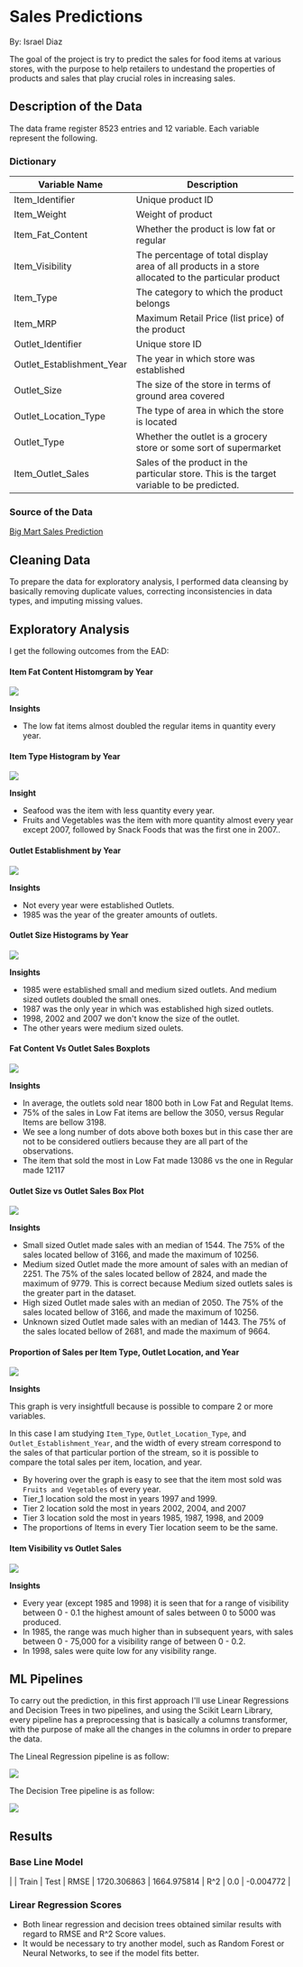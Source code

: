 # Sales Predictions

By: Israel Diaz

The goal of the project is try to predict the sales for food items at various stores, with the purpose to help retailers to undestand the properties of products and sales that play crucial roles in increasing sales. 

## Description of the Data

The data frame register 8523 entries and 12 variable. Each variable represent the following.

### Dictionary

|Variable Name            	| Description |
|---------------------------|-------------|
|Item_Identifier            |	Unique product ID|
|Item_Weight	              | Weight of product|
|Item_Fat_Content           |	Whether the product is low fat or regular|
|Item_Visibility          	|The percentage of total display area of all products in a store allocated to the particular product|
|Item_Type	                |The category to which the product belongs|
|Item_MRP	                  |Maximum Retail Price (list price) of the product|
|Outlet_Identifier          |Unique store ID|
|Outlet_Establishment_Year	|The year in which store was established|
|Outlet_Size	              |The size of the store in terms of ground area covered|
|Outlet_Location_Type	      |The type of area in which the store is located|
|Outlet_Type	              |Whether the outlet is a grocery store or some sort of supermarket|
|Item_Outlet_Sales         	|Sales of the product in the particular store. This is the target variable to be predicted. |

### Source of the Data

[Big Mart Sales Prediction](https://datahack.analyticsvidhya.com/contest/practice-problem-big-mart-sales-iii/)

## Cleaning Data

To prepare the data for exploratory analysis, I performed data cleansing by basically removing duplicate values, correcting inconsistencies in data types, and imputing missing values.

## Exploratory Analysis

I get the following outcomes from the EAD:

#### Item Fat Content Histomgram by Year

![](https://raw.githubusercontent.com/diazid/sales-predictions/main/histogram1.png)

**Insights**
* The low fat items almost doubled the regular items in quantity every year.

#### Item Type Histogram by Year

![](https://raw.githubusercontent.com/diazid/sales-predictions/main/histogram2.png)

**Insight**

* Seafood was the item with less quantity every year. 
* Fruits and Vegetables was the item with more quantity almost every year except 2007, followed by Snack Foods that was the first one in 2007..

#### Outlet Establishment by Year

![](https://raw.githubusercontent.com/diazid/sales-predictions/main/histogram3.png)

**Insights**

* Not every year were established Outlets.
* 1985 was the year of the greater amounts of outlets. 

#### Outlet Size Histograms by Year

![](https://raw.githubusercontent.com/diazid/sales-predictions/main/histogram4.png)

**Insights**

* 1985 were established small and medium sized outlets. And medium sized outlets doubled the small ones.
* 1987 was the only year in which was established high sized outlets. 
* 1998, 2002 and 2007 we don't know the size of the outlet.
* The other years were medium sized oulets. 

#### Fat Content Vs Outlet Sales Boxplots

![](https://github.com/diazid/sales-predictions/raw/main/boxplot1.png)

**Insights**

* In average, the outlets sold near 1800 both in Low Fat and Regulat Items. 
* 75% of the sales in Low Fat items are bellow the 3050, versus Regular Items are bellow 3198.
* We see a long number of dots above both boxes but in this case ther are not to be considered outliers because they are all part of the observations. 
* The item that sold the most in Low Fat made 13086 vs the one in Regular made 12117

#### Outlet Size vs Outlet Sales Box Plot

![](https://github.com/diazid/sales-predictions/raw/main/boxplot2.png)

**Insights**

* Small sized Outlet made sales with an median of 1544. The 75% of the sales located bellow of 3166, and made the maximum of 10256. 
* Medium sized Outlet made the more amount of sales with an median of 2251. The 75% of the sales located bellow of 2824, and made the maximum of 9779. This is correct because Medium sized outlets sales is the greater part in the dataset. 
* High sized Outlet made sales with an median of 2050. The 75% of the sales located bellow of 3166, and made the maximum of 10256. 
* Unknown sized Outlet made sales with an median of 1443. The 75% of the sales located bellow of 2681, and made the maximum of 9664. 

#### Proportion of Sales per Item Type, Outlet Location, and Year

![](https://github.com/diazid/sales-predictions/raw/main/paralelset.png)

**Insights**

This graph is very insightfull because is possible to compare 2 or more  variables. 

In this case I am studying `Item_Type`, `Outlet_Location_Type`, and `Outlet_Establishment_Year`, and the width of every stream correspond to the sales of that particular portion of the stream, so it is possible to compare the total sales per item, location, and year. 

* By hovering over the graph is easy to see that the item most sold was `Fruits and Vegetables` of every year.
* Tier_1 location sold the most in years 1997 and 1999.
* Tier 2 location sold the most in years 2002, 2004, and 2007
* Tier 3 location sold the most in years 1985, 1987, 1998, and 2009
* The proportions of Items in every Tier location seem to be the same.

#### Item Visibility vs Outlet Sales

![](https://github.com/diazid/sales-predictions/raw/main/multihistogram1.png)

**Insights**

* Every year (except 1985 and 1998) it is seen that for a range of visibility between 0 - 0.1 the highest amount of sales between 0 to 5000 was produced.
* In 1985, the range was much higher than in subsequent years, with sales between 0 - 75,000 for a visibility range of between 0 - 0.2.
* In 1998, sales were quite low for any visibility range.

## ML Pipelines

To carry out the prediction, in this first approach I'll use Linear Regressions and Decision Trees in two pipelines, and using the Scikit Learn Library, every pipeline has a preprocessing that is basically a columns transformer, with the purpose of make all the changes in the columns in order to prepare the data.

The Lineal Regression pipeline is as follow:

![](https://github.com/diazid/sales-predictions/raw/main/lreg_pipeline.png)

The Decision Tree pipeline is as follow:

![](https://github.com/diazid/sales-predictions/raw/main/dtree_pipeline.png)

## Results

### Base Line Model

|  | Train | Test  |
RMSE | 1720.306863 | 1664.975814 |
R^2 | 0.0  | -0.004772 | 

### Lirear Regression Scores



* Both linear regression and decision trees obtained similar results with regard to RMSE and R^2 Score values.
* It would be necessary to try another model, such as Random Forest or Neural Networks, to see if the model fits better.


